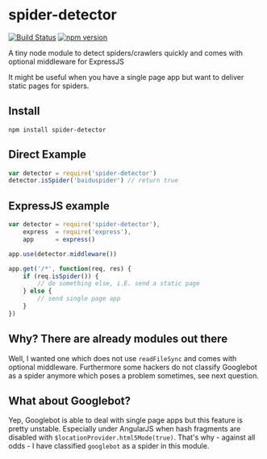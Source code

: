 # spider-detector

[![Build Status](https://travis-ci.org/binarykitchen/spider-detector.svg?branch=master)](https://travis-ci.org/binarykitchen/spider-detector) [![npm version](https://badge.fury.io/js/spider-detector.svg)](https://badge.fury.io/js/spider-detector)

A tiny node module to detect spiders/crawlers quickly and comes with optional middleware for ExpressJS

It might be useful when you have a single page app but want to deliver static pages for spiders.

## Install

```
npm install spider-detector
```

## Direct Example

```js
var detector = require('spider-detector')
detector.isSpider('baiduspider') // return true
```

## ExpressJS example

```js
var detector = require('spider-detector'),
    express  = require('express'),
    app      = express()

app.use(detector.middleware())

app.get('/*', function(req, res) {
    if (req.isSpider()) {
        // do something else, i.E. send a static page
    } else {
        // send single page app
    }
})
```

## Why? There are already modules out there

Well, I wanted one which does not use `readFileSync` and comes with optional middleware. Furthermore some hackers do not classify Googlebot as a spider anymore which poses a problem sometimes, see next question.

## What about Googlebot?

Yep, Googlebot is able to deal with single page apps but this feature is pretty unstable. Especially under AngularJS when hash fragments are disabled with `$locationProvider.html5Mode(true)`. That's why - against all odds - I have classified `googlebot` as a spider in this module.
